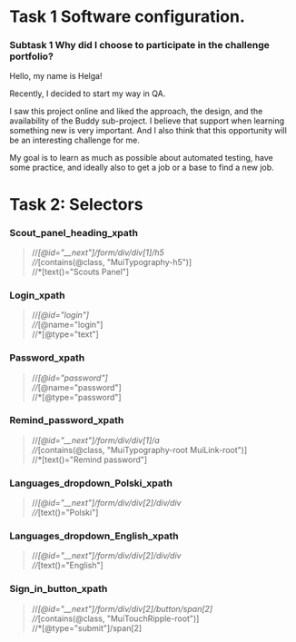 # Task 1 Software configuration.
### Subtask 1 Why did I choose to participate in the challenge portfolio?

Hello, my name is Helga!

Recently, I decided to start my way in QA. 

I saw this project online and liked the approach, the design, and the availability of the Buddy sub-project.
I believe that support when learning something new is very important.
And I also think that this opportunity will be an interesting challenge for me.

My goal is to learn as much as possible about automated testing, have some practice,  and ideally also to get a job or a base to find a new job.


# Task 2: Selectors
### Scout_panel_heading_xpath
> //*[@id="__next"]/form/div/div[1]/h5 <br />
> //*[contains(@class, "MuiTypography-h5")] <br />
> //*[text()="Scouts Panel"]

### Login_xpath
> //*[@id="login"] <br />
> //*[@name="login"] <br />
> //*[@type="text"]

### Password_xpath
> //*[@id="password"] <br />
> //*[@name="password"] <br />
> //*[@type="password"]

### Remind_password_xpath
> //*[@id="__next"]/form/div/div[1]/a <br />
> //*[contains(@class, "MuiTypography-root MuiLink-root")] <br />
> //*[text()="Remind password"]

### Languages_dropdown_Polski_xpath
> //*[@id="__next"]/form/div/div[2]/div/div <br />
> //*[text()="Polski"]

### Languages_dropdown_English_xpath
> //*[@id="__next"]/form/div/div[2]/div/div <br />
> //*[text()="English"]

### Sign_in_button_xpath
> //*[@id="__next"]/form/div/div[2]/button/span[2] <br />
> //*[contains(@class, "MuiTouchRipple-root")] <br />
> //*[@type="submit"]/span[2]
